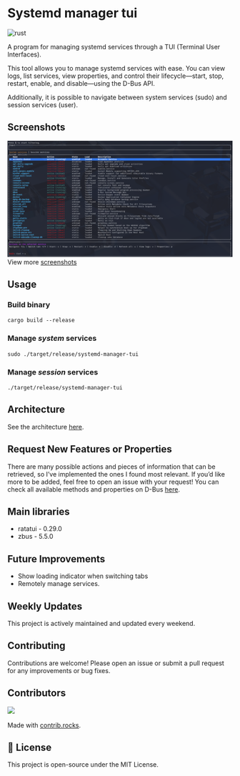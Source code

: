 # Systemd manager tui

![rust](https://img.shields.io/badge/Rust-000000?style=for-the-badge&logo=rust&logoColor=white)

A program for managing systemd services through a TUI (Terminal User Interfaces).

This tool allows you to manage systemd services with ease. You can view logs, list services, view properties, and control their lifecycle—start, stop, restart, enable, and disable—using the D-Bus API. 

Additionally, it is possible to navigate between system services (sudo) and session services (user).

## Screenshots
![screenshot_list](assets/screenshot_list.png?v=2)
View more [screenshots](docs/screenshots.md)

## Usage

### Build binary
    cargo build --release
### Manage *system* services
    sudo ./target/release/systemd-manager-tui
### Manage *session* services
    ./target/release/systemd-manager-tui

## Architecture

See the architecture [here](docs/architecture.md).

## Request New Features or Properties

There are many possible actions and pieces of information that can be retrieved, so I’ve implemented the ones I found most relevant. If you’d like more to be added, feel free to open an issue with your request! You can check all available methods and properties on D-Bus [here](https://www.freedesktop.org/software/systemd/man/latest/org.freedesktop.systemd1.html).

## Main libraries

- ratatui - 0.29.0
- zbus - 5.5.0

## Future Improvements

- Show loading indicator when switching tabs
- Remotely manage services.

## Weekly Updates

This project is actively maintained and updated every weekend.  

## Contributing

Contributions are welcome! Please open an issue or submit a pull request for any improvements or bug fixes.

## Contributors

<a href="https://github.com/matheus-git/systemd-manager-tui/graphs/contributors">
  <img src="https://contrib.rocks/image?repo=matheus-git/systemd-manager-tui" />
</a>

Made with [contrib.rocks](https://contrib.rocks).

## 📝 License

This project is open-source under the MIT License.
